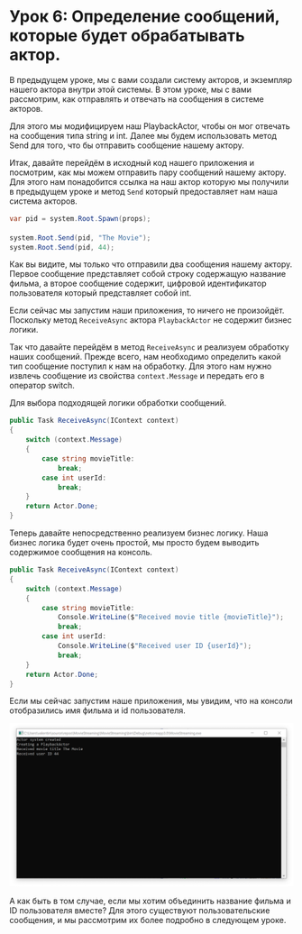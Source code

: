 # Урок 6: Определение сообщений, которые будет обрабатывать актор.

В предыдущем уроке, мы с вами создали систему акторов, и экземпляр нашего актора внутри этой системы. В этом уроке, мы с вами рассмотрим, как отправлять и отвечать на сообщения в системе акторов.

Для этого мы модифицируем наш PlaybackActor, чтобы он мог отвечать на сообщения типа string и int. Далее мы будем использовать метод Send для того, что бы отправить сообщение нашему актору.

Итак, давайте перейдём в исходный код нашего приложения и посмотрим, как мы можем отправить пару сообщений нашему актору. Для этого нам понадобится ссылка на наш актор которую мы получили в предыдущем уроке и метод `Send` который предоставляет нам наша система акторов.

```c#
var pid = system.Root.Spawn(props);

system.Root.Send(pid, "The Movie");
system.Root.Send(pid, 44);
```

Как вы видите, мы только что отправили два сообщения нашему актору. Первое сообщение представляет собой строку содержащую название фильма, а второе сообщение содержит, цифровой идентификатор пользователя который представляет собой int. 

Если сейчас мы запустим наши приложения, то ничего не произойдёт. Поскольку метод `ReceiveAsync` актора `PlaybackActor` не содержит бизнес логики. 

Так что давайте перейдём в метод `ReceiveAsync` и реализуем обработку наших сообщений. Прежде всего, нам необходимо определить какой тип сообщение поступил к нам на обработку. Для этого нам нужно извлечь сообщение из свойства `context.Message` и передать его в оператор switch. 

Для выбора подходящей логики обработки сообщений. 

```c#
public Task ReceiveAsync(IContext context)
{
    switch (context.Message)
    {
        case string movieTitle:
            break;
        case int userId:
            break;
    }
    return Actor.Done;
}
```

Теперь давайте непосредственно реализуем бизнес логику. Наша бизнес логика будет очень простой, мы просто будем выводить содержимое сообщения на консоль.

```c#
public Task ReceiveAsync(IContext context)
{
    switch (context.Message)
    {
        case string movieTitle:
            Console.WriteLine($"Received movie title {movieTitle}");
            break;
        case int userId:
            Console.WriteLine($"Received user ID {userId}");
            break;
    }
    return Actor.Done;
}
```

Если мы сейчас запустим наше приложения, мы увидим, что на консоли отобразились имя фильма и id пользователя.

![](images/2_7_1.png)

А как быть в том случае, если мы хотим объединить название фильма и ID пользователя вместе? Для этого существуют пользовательские сообщения, и мы рассмотрим их более подробно в следующем уроке.